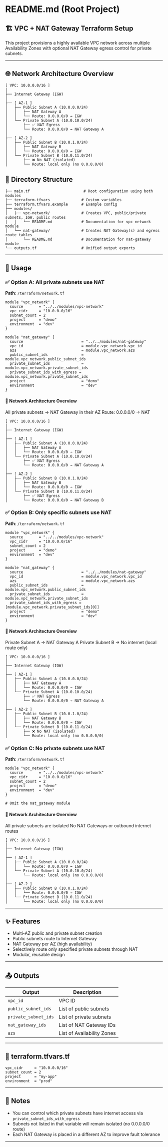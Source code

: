 # README.md (Root Project)

## 🏗️ VPC + NAT Gateway Terraform Setup

This project provisions a highly available VPC network across multiple Availability Zones with optional NAT Gateway egress control for private subnets.

---
## 🌐  Network Architecture Overview

```
[ VPC: 10.0.0.0/16 ]
│
├── Internet Gateway (IGW)
│
├── [ AZ-1 ]
│   ├── Public Subnet A (10.0.0.0/24)
│   │   ├── NAT Gateway A
│   │   └── Route: 0.0.0.0/0 → IGW
│   └── Private Subnet A (10.0.10.0/24)
│       ├── ✅ NAT Egress
│       └── Route: 0.0.0.0/0 → NAT Gateway A
│
├── [ AZ-2 ]
│   ├── Public Subnet B (10.0.1.0/24)
│   │   ├── NAT Gateway B
│   │   └── Route: 0.0.0.0/0 → IGW
│   └── Private Subnet B (10.0.11.0/24)
│       ├── ❌ No NAT (isolated)
│       └── Route: local only (no 0.0.0.0/0)
```



## 📁 Directory Structure
```
├── main.tf                        # Root configuration using both modules
├── terraform.tfvars              # Custom variables
├── terraform.tfvars.example      # Example config
├── modules/
│   ├── vpc-network/              # Creates VPC, public/private subnets, IGW, public routes
│   │   └── README.md             # Documentation for vpc-network module
│   └── nat-gateway/              # Creates NAT Gateway(s) and egress route tables
│       └── README.md             # Documentation for nat-gateway module
└── outputs.tf                    # Unified output exports
```

---

## 🔧 Usage  

### ✅ Option A: All private subnets use NAT

**Path**: `/terraform/network.tf`
```hcl
module "vpc_network" {
  source       = "../../modules/vpc-network"
  vpc_cidr     = "10.0.0.0/16"
  subnet_count = 2
  project      = "demo"
  environment  = "dev"
}

module "nat_gateway" {
  source                          = "../../modules/nat-gateway"
  vpc_id                          = module.vpc_network.vpc_id
  azs                             = module.vpc_network.azs
  public_subnet_ids               = module.vpc_network.public_subnet_ids
  private_subnet_ids              = module.vpc_network.private_subnet_ids
  private_subnet_ids_with_egress = module.vpc_network.private_subnet_ids
  project                         = "demo"
  environment                     = "dev"
}
```
#### 🧭 Network Architecture Overview
All private subnets → NAT Gateway in their AZ
Route: 0.0.0.0/0 → NAT

```
[ VPC: 10.0.0.0/16 ]
│
├── Internet Gateway (IGW)
│
├── [ AZ-1 ]
│   ├── Public Subnet A (10.0.0.0/24)
│   │   ├── NAT Gateway A
│   │   └── Route: 0.0.0.0/0 → IGW
│   └── Private Subnet A (10.0.10.0/24)
│       ├── ✅ NAT Egress
│       └── Route: 0.0.0.0/0 → NAT Gateway A
│
├── [ AZ-2 ]
│   ├── Public Subnet B (10.0.1.0/24)
│   │   ├── NAT Gateway B
│   │   └── Route: 0.0.0.0/0 → IGW
│   └── Private Subnet B (10.0.11.0/24)
│       ├── ✅ NAT Egress
│       └── Route: 0.0.0.0/0 → NAT Gateway B
```

 

### ✅ Option B: Only specific subnets use NAT
**Path**: `/terraform/network.tf`
```hcl
module "vpc_network" {
  source       = "../../modules/vpc-network"
  vpc_cidr     = "10.0.0.0/16"
  subnet_count = 2
  project      = "demo"
  environment  = "dev"
}

module "nat_gateway" {
  source                          = "../../modules/nat-gateway"
  vpc_id                          = module.vpc_network.vpc_id
  azs                             = module.vpc_network.azs
  public_subnet_ids               = module.vpc_network.public_subnet_ids
  private_subnet_ids              = module.vpc_network.private_subnet_ids
  private_subnet_ids_with_egress = [module.vpc_network.private_subnet_ids[0]]
  project                         = "demo"
  environment                     = "dev"
}
```

#### 🧭 Network Architecture Overview

Private Subnet A → NAT Gateway A
Private Subnet B → No internet (local route only)

```
[ VPC: 10.0.0.0/16 ]
│
├── Internet Gateway (IGW)
│
├── [ AZ-1 ]
│   ├── Public Subnet A (10.0.0.0/24)
│   │   ├── NAT Gateway A
│   │   └── Route: 0.0.0.0/0 → IGW
│   └── Private Subnet A (10.0.10.0/24)
│       ├── ✅ NAT Egress
│       └── Route: 0.0.0.0/0 → NAT Gateway A
│
├── [ AZ-2 ]
│   ├── Public Subnet B (10.0.1.0/24)
│   │   ├── NAT Gateway B
│   │   └── Route: 0.0.0.0/0 → IGW
│   └── Private Subnet B (10.0.11.0/24)
│       ├── ❌ No NAT (isolated)
│       └── Route: local only (no 0.0.0.0/0)
```
 

### ✅ Option C: No private subnets use NAT
**Path**: `/terraform/network.tf`
```hcl
module "vpc_network" {
  source       = "../../modules/vpc-network"
  vpc_cidr     = "10.0.0.0/16"
  subnet_count = 2
  project      = "demo"
  environment  = "dev"
}

# Omit the nat_gateway module
```
#### 🧭 Network Architecture Overview
All private subnets are isolated
No NAT Gateways or outbound internet routes

```
[ VPC: 10.0.0.0/16 ]
│
├── Internet Gateway (IGW)
│
├── [ AZ-1 ]
│   ├── Public Subnet A (10.0.0.0/24)
│   │   └── Route: 0.0.0.0/0 → IGW
│   └── Private Subnet A (10.0.10.0/24)
│       └── Route: local only (no 0.0.0.0/0)
│
├── [ AZ-2 ]
│   ├── Public Subnet B (10.0.1.0/24)
│   │   └── Route: 0.0.0.0/0 → IGW
│   └── Private Subnet B (10.0.11.0/24)
│       └── Route: local only (no 0.0.0.0/0)
```



---

## ✨ Features
- Multi-AZ public and private subnet creation
- Public subnets route to Internet Gateway
- NAT Gateway per AZ (high availability)
- Selectively route only specified private subnets through NAT
- Modular, reusable design

---

## 📤 Outputs
| Output               | Description |
|----------------------|-------------|
| `vpc_id`             | VPC ID |
| `public_subnet_ids`  | List of public subnets |
| `private_subnet_ids` | List of private subnets |
| `nat_gateway_ids`    | List of NAT Gateway IDs |
| `azs`                | List of Availability Zones |

---

## 🧪 terraform.tfvars.tf
```hcl
vpc_cidr     = "10.0.0.0/16"
subnet_count = 2
project      = "my-app"
environment  = "prod"
```

---

## 📘 Notes
- You can control which private subnets have internet access via `private_subnet_ids_with_egress`
- Subnets not listed in that variable will remain isolated (no 0.0.0.0/0 route)
- Each NAT Gateway is placed in a different AZ to improve fault tolerance

---


